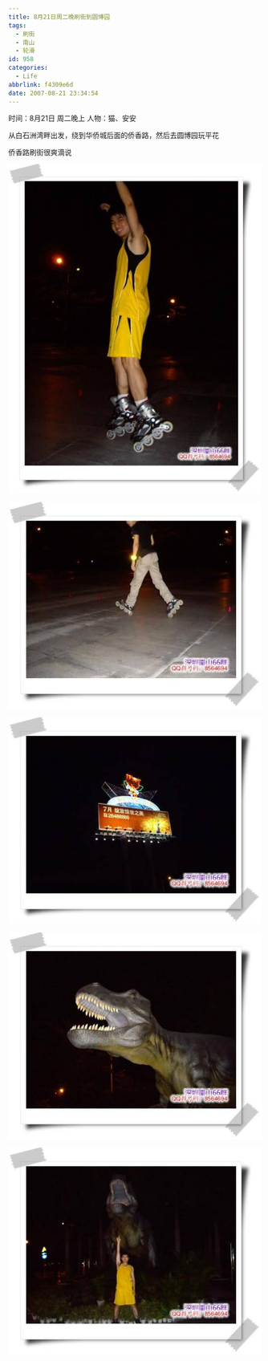 ```yaml
---
title: 8月21日周二晚刷街到圆博园
tags:
  - 刷街
  - 南山
  - 轮滑
id: 958
categories:
  - Life
abbrlink: f4309e6d
date: 2007-08-21 23:34:54
---
```


时间：8月21日 周二晚上
人物：猫、安安

从白石洲湾畔出发，绕到华侨城后面的侨香路，然后去圆博园玩平花

侨香路刷街很爽滴说

![](/images/2007/08/21_233027_7581.jpg)
<!--more-->
![](/images/2007/08/21_233053_7582.jpg)

![](/images/2007/08/21_233103_12771.jpg)

![](/images/2007/08/21_233120_7584.jpg)

![](/images/2007/08/21_233128_7585.jpg)